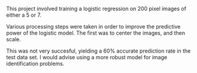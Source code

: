 This project involved training a logistic regression on 200 pixel images of either a 5 or 7. 

Various processing steps were taken in order to improve the predictive power of the logistic model. The first was to center the images, and then scale.

This was not very succesful, yielding a 60% accurate prediction rate in the test data set. I would advise using a more robust model for image identification problems. 